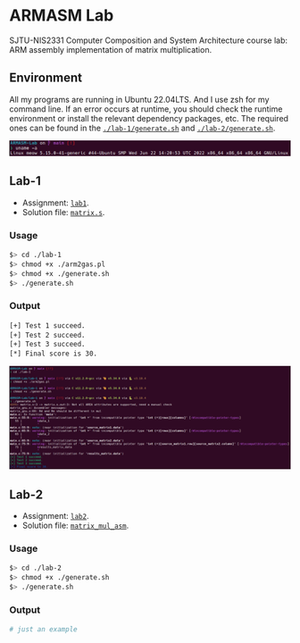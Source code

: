 # ARMASM Lab

SJTU-NIS2331 Computer Composition and System Architecture course lab: ARM assembly implementation of matrix multiplication.

## Environment

All my programs are running in Ubuntu 22.04LTS. And I use zsh for my command line. If an error occurs at runtime, you should check the runtime environment or install the relevant dependency packages, etc. The required ones can be found in the [`./lab-1/generate.sh`](./lab-1/generate.sh) and [`./lab-2/generate.sh`](./lab-2/generate.sh).

![](./img/uname.png)

## Lab-1

- Assignment: [`lab1`](lab-1/ARMASM-lab1.pdf).
- Solution file: [`matrix.s`](./lab-1/matrix.s).

### Usage

```zsh
$> cd ./lab-1
$> chmod +x ./arm2gas.pl
$> chmod +x ./generate.sh
$> ./generate.sh
```

### Output

```zsh
[+] Test 1 succeed.
[+] Test 2 succeed.
[+] Test 3 succeed.
[*] Final score is 30.
```

![](./img/lab1.png)

## Lab-2

- Assignment: [`lab2`](lab-2/ARMASM-lab2.pdf).
- Solution file: [`matrix_mul_asm`](./lab-2/matrix_mul_asm.s).

### Usage

```zsh
$> cd ./lab-2
$> chmod +x ./generate.sh
$> ./generate.sh
```

### Output

```zsh
# just an example

```